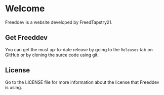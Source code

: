 # Welcome
Freeddev is a website developed by FreedTapstry21. 

## Get Freeddev
You can get the must up-to-date release by going to the `Releases` tab on GitHub or by cloning the surce code using git.

## License
Go to the LICENSE file for more information about the license that Freeddev is using.
